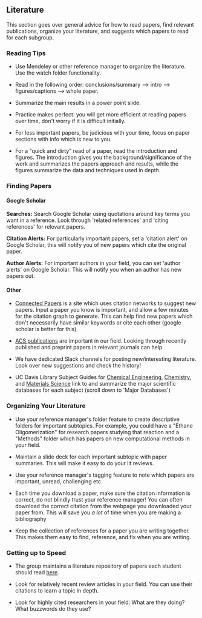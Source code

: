 ## Literature

This section goes over general advice for how to read papers, find relevant publications, organize your literature, and suggests which papers to read for each subgroup.

### Reading Tips

- Use Mendeley or other reference manager to organize the literature. Use the watch folder functionality. 

- Read in the following order: conclusions/summary --> intro --> figures/captions --> whole paper. 

- Summarize the main results in a power point slide.

- Practice makes perfect: you will get more efficient at reading papers over time, don't worry if it is difficult initially.

- For less important papers, be judicious with your time, focus on paper sections with info which is new to you.

- For a "quick and dirty" read of a paper, read the introduction and figures. The introduction gives you the background/significance of the work and summarizes the papers approach and results, while the figures summarize the data and techniques used in depth.

### Finding Papers

#### Google Scholar

**Searches:** Search Google Scholar using quotations around key terms you want in a reference. Look through 'related references' and 'citing references' for relevant papers.

**Citation Alerts:** For particularly important papers, set a 'citation alert' on Google Scholar, this will notify you of new papers which cite the original paper.

**Author Alerts:** For important authors in your field, you can set 'author alerts' on Google Scholar. This will notify you when an author has new papers out.

#### Other

- [Connected Papers](https://www.connectedpapers.com/) is a site which uses citation networks to suggest new papers. Input a paper you know is important, and allow a few minutes for the citation graph to generate. This can help find new papers which don't necessarily have similar keywords or cite each other (google scholar is better for this)

- [ACS publications](https://pubs.acs.org/) are important in our field. Looking through recently published and preprint papers in relevant journals can help.

- We have dedicated Slack channels for posting new/interesting literature. Look over new suggestions and check the history!

- UC Davis Library Subject Guides for [Chemical Engineering](https://www.library.ucdavis.edu/guide/ech/), [Chemistry](https://www.library.ucdavis.edu/guide/chem/), and [Materials Science](https://www.library.ucdavis.edu/guide/ems/) link to and summarize the major scientific databases for each subject (scroll down to 'Major Databases')

### Organizing Your Literature

- Use your reference manager's folder feature to create descriptive folders for important subtopics. For example, you could have a "Ethane Oligomerization" for research papers studying that reaction and a "Methods" folder which has papers on new computational methods in your field.

- Maintain a slide deck for each important subtopic with paper summaries. This will make it easy to do your lit reviews.

- Use your reference manager's tagging feature to note which papers are important, unread, challenging etc. 

- Each time you download a paper, make sure the citation information is correct, do not blindly trust your reference manager! You can often download the correct citation from the webpage you downloaded your paper from. This will save you *a lot* of time when you are making a bibliography

- Keep the collection of references for a paper you are writing together. This makes them easy to find, reference, and fix when you are writing.

### Getting up to Speed

- The group maintains a literature repository of papers each student should read [here](https://ucdavis.app.box.com/folder/116789839263).

- Look for relatively recent review articles in your field. You can use their citations to learn a topic in depth.

- Look for highly cited researchers in your field: What are they doing? What buzzwords do they use?
